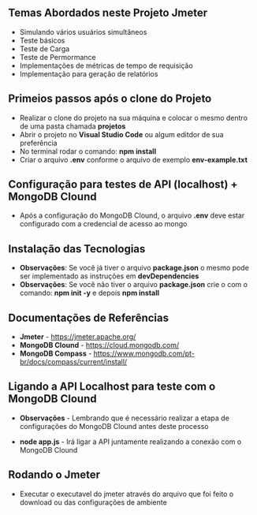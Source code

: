 ## Temas Abordados neste Projeto Jmeter

* Simulando vários usuários simultâneos
* Teste básicos
* Teste de Carga
* Teste de Permormance
* Implementações de métricas de tempo de requisição
* Implementação para geração de relatórios

## Primeios passos após o clone do Projeto

* Realizar o clone do projeto na sua máquina e colocar o mesmo dentro de uma pasta chamada **projetos**
* Abrir o projeto no **Visual Studio Code** ou algum editdor de sua preferência
* No terminal rodar o comando: **npm install**
* Criar o arquivo **.env** conforme o arquivo de exemplo **env-example.txt**

## Configuração para testes de API (localhost) + MongoDB Clound

* Após a configuração do MongoDB Clound, o arquivo **.env** deve estar configurado com a credencial de acesso ao mongo

## Instalação das Tecnologias

* **Observações**: Se você já tiver o arquivo **package.json** o mesmo pode ser implementado as instruções em **devDependencies**
* **Observações**: Se você não tiver o arquivo **package.json** crie o com o comando: **npm init -y** e depois **npm install**

## Documentações de Referências

* **Jmeter** - https://jmeter.apache.org/
* **MongoDB Clound** - https://cloud.mongodb.com/
* **MongoDB Compass** - https://www.mongodb.com/pt-br/docs/compass/current/install/

## Ligando a API Localhost para teste com o MongoDB Clound

* **Observações** - Lembrando que é necessário realizar a etapa de configurações do MongoDB Clound antes deste processo

* **node app.js** - Irá ligar a API juntamente realizando a conexão com o MongoDB Clound 

## Rodando o Jmeter

* Executar o executavel do jmeter através do arquivo que foi feito o download ou das configurações de ambiente